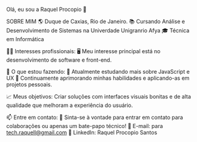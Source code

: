 Olá, eu sou a Raquel Procopio 👋

SOBRE MIM
🌎 Duque de Caxias, Rio de Janeiro.
📚 Cursando Análise e Desenvolvimento de Sistemas na Univerdade Unigranrio Afya
🎓 Técnica em Informática


👩‍💻 Interesses profissionais:
🖥️ Meu interesse principal está no desenvolvimento de software e front-end.  
 
🌱 O que estou fazendo:
🤝 Atualmente estudando mais sobre JavaScript e UX 
🤝 Continuamente aprimorando minhas habilidades e aplicando-as em projetos pessoais.

📈 Meus objetivos:
Criar soluções com interfaces visuais bonitas e de alta qualidade que melhoram a experiência do usuário.

📫 Entre em contato:
💬 Sinta-se à vontade para entrar em contato para colaborações ou apenas um bate-papo técnico!
📧 E-mail: para tech.raquell@gmail.com
🔗 LinkedIn: Raquel Procopio Santos


